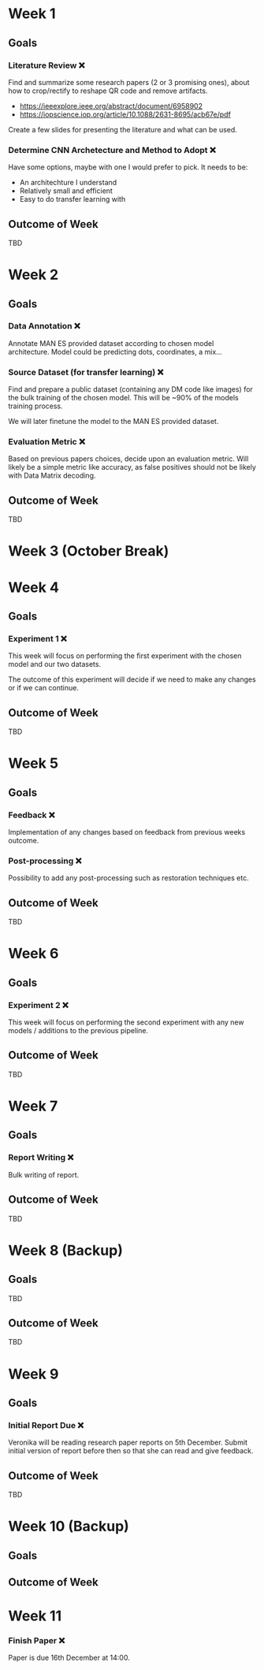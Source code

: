 # Week 1

## Goals

### Literature Review :x:

Find and summarize some research papers (2 or 3 promising ones), about how to crop/rectify to reshape QR code and remove artifacts.
- https://ieeexplore.ieee.org/abstract/document/6958902
- https://iopscience.iop.org/article/10.1088/2631-8695/acb67e/pdf

Create a few slides for presenting the literature and what can be used.

### Determine CNN Archetecture and Method to Adopt :x:

Have some options, maybe with one I would prefer to pick. It needs to be:
- An architechture I understand
- Relatively small and efficient
- Easy to do transfer learning with

## Outcome of Week

TBD

# Week 2

## Goals

### Data Annotation :x:

Annotate MAN ES provided dataset according to chosen model architecture. Model could be predicting dots, coordinates, a mix...

### Source Dataset (for transfer learning) :x:

Find and prepare a public dataset (containing any DM code like images) for the bulk training of the chosen model. This will be ~90% of the models training process.

We will later finetune the model to the MAN ES provided dataset.

### Evaluation Metric :x:

Based on previous papers choices, decide upon an evaluation metric. Will likely be a simple metric like accuracy, as false positives should not be likely with Data Matrix decoding.

## Outcome of Week

TBD

# Week 3 (October Break)

# Week 4

## Goals

### Experiment 1 :x:

This week will focus on performing the first experiment with the chosen model and our two datasets.

The outcome of this experiment will decide if we need to make any changes or if we can continue.

## Outcome of Week

TBD

# Week 5

## Goals

### Feedback :x:

Implementation of any changes based on feedback from previous weeks outcome.

### Post-processing :x:

Possibility to add any post-processing such as restoration techniques etc.

## Outcome of Week

TBD

# Week 6

## Goals

### Experiment 2 :x:

This week will focus on performing the second experiment with any new models / additions to the previous pipeline.

## Outcome of Week

TBD

# Week 7

## Goals

### Report Writing :x:

Bulk writing of report.

## Outcome of Week

TBD

# Week 8 (Backup)

## Goals

TBD

## Outcome of Week

TBD

# Week 9

## Goals

### Initial Report Due :x:

Veronika will be reading research paper reports on 5th December. Submit initial version of report before then so that she can read and give feedback.

## Outcome of Week

TBD

# Week 10 (Backup)

## Goals



## Outcome of Week



# Week 11

### Finish Paper :x:

Paper is due 16th December at 14:00.
